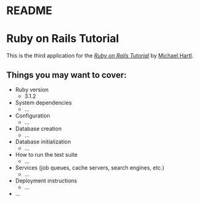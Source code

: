 # README

# Ruby on Rails Tutorial

This is the third application for the
[*Ruby on Rails Tutorial*](https://www.railstutorial.org/)
by [Michael Hartl](https://www.michaelhartl.com/).

## Things you may want to cover:

* Ruby version
    - 3.1.2
* System dependencies
    - ...
* Configuration
    - ...
* Database creation
    - ...
* Database initialization
    - ...
* How to run the test suite
    - ...
* Services (job queues, cache servers, search engines, etc.)
    - ...
* Deployment instructions
    - ...
* ...
